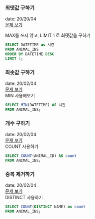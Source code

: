 ### 최댓값 구하기
date: 20/20/04  
[문제 보기](https://programmers.co.kr/learn/courses/30/lessons/59415)

MAX를 쓰지 않고, LIMIT 1 로 최댓값을 구하기
```SQL
SELECT DATETIME as 시간
FROM ANIMAL_INS
ORDER BY DATETIME DESC
LIMIT 1;
```

### 최솟값 구하기

date: 20/02/04  
[문제 보기](https://programmers.co.kr/learn/courses/30/lessons/59038)  
MIN 사용해보기
```SQL
SELECT MIN(DATETIME) AS 시간
FROM ANIMAL_INS;
```

### 개수 구하기

date: 20/02/04  
[문제 보기](https://programmers.co.kr/learn/courses/30/lessons/59406)  
COUNT 사용하기  
```SQL
SELECT COUNT(ANIMAL_ID) AS count
FROM ANIMAL_INS;
```

### 중복 제거하기
date: 20/02/04  
[문제 보기](https://programmers.co.kr/learn/courses/30/lessons/59408)  
DISTINCT 사용하기  
```SQL
SELECT COUNT(DISTINCT NAME) as count
FROM ANIMAL_INS;
```

